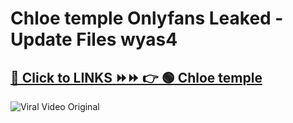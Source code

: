 
 # Chloe temple Onlyfans Leaked - Update Files wyas4

## <h2><a href="https://clipsfans.com/Chloe_temple&ref=git">🔗 Click to LINKS ⏩⏩ 👉 🟢 Chloe temple </a></h2>

<a href="https://clipsfans.com/Chloe_temple&ref=git" rel="nofollow" data-target="animated-image.originalLink"><img src="https://i.ibb.co.com/xMMVF88/686577567.gif" alt="Viral Video Original" style="max-width: 100%; display: inline-block;" data-target="animated-image.originalImage"></a>


